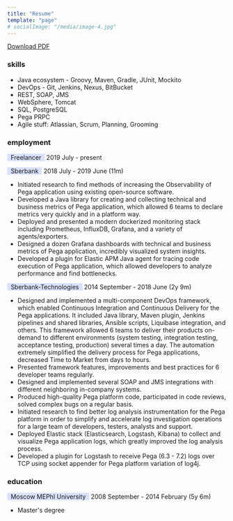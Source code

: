 ```yaml
---
title: "Resume"
template: "page"
# socialImage: "/media/image-4.jpg"
---
```

[Download PDF](/alexey-lapin-resume.pdf)
### skills
+ Java ecosystem - Groovy, Maven, Gradle, JUnit, Mockito
+ DevOps - Git, Jenkins, Nexus, BitBucket
+ REST, SOAP, JMS
+ WebSphere, Tomcat
+ SQL, PostgreSQL
+ Pega PRPC
+ Agile stuff: Atlassian, Scrum, Planning, Grooming

### employment
<span style="background-color: #d9e1ff">&nbsp;&nbsp;Freelancer&nbsp;&nbsp;</span>
2019 July - present

<span style="background-color: #d9e1ff">&nbsp;&nbsp;Sberbank&nbsp;&nbsp;</span>
2018 July - 2019 June (11m)
- Initiated research to find methods of increasing the Observability of Pega application using existing open-source software.
- Developed a Java library for creating and collecting technical and business metrics of Pega application, which allowed 6 teams to declare metrics very quickly and in a platform way.
- Deployed and presented a modern dockerized monitoring stack including Prometheus, InfluxDB, Grafana, and a variety of agents/exporters.
- Designed a dozen Grafana dashboards with technical and business metrics of Pega application, incredibly visualized system insights.
- Developed a plugin for Elastic APM Java agent for tracing code execution of Pega application, which allowed developers to analyze performance and find bottlenecks.

<span style="background-color: #d9e1ff">&nbsp;&nbsp;Sberbank-Technologies&nbsp;&nbsp;</span>
2014 September - 2018 June (2y 9m)
- Designed and implemented a multi-component DevOps framework, which enabled Continuous Integration and Continuous Delivery for the Pega applications. It included Java library, Maven plugin, Jenkins pipelines and shared libraries, Ansible scripts, Liquibase integration, and others. This framework allowed 6 teams to deliver their products on-demand to different environments (system testing, integration testing, acceptance testing, production) several times a day. The automation extremely simplified the delivery process for Pega applications, decreased Time to Market from days to hours.
- Presented framework features, improvements and best practices for 6 developer teams regularly.
- Designed and implemented several SOAP and JMS integrations with different neighboring in-company systems.
- Produced high-quality Pega platform code, participated in code reviews, solved complex bugs on a regular basis.
- Initiated research to find better log analysis instrumentation for the Pega platform in order to simplify and accelerate log investigation operations for a large team of developers, testers, analysts and support.
- Deployed Elastic stack (Elasticsearch, Logstash, Kibana) to collect and visualize Pega application logs, which greatly improved the log analysis process.
- Developed a plugin for Logstash to receive Pega (6.3 - 7.2) logs over TCP using socket appender for Pega platform variation of log4j.

### education
<span style="background-color:  #d9e1ff">&nbsp;&nbsp;Moscow MEPhI University&nbsp;&nbsp;</span>
2008 September - 2014 February (5y 6m)
- Master's degree
